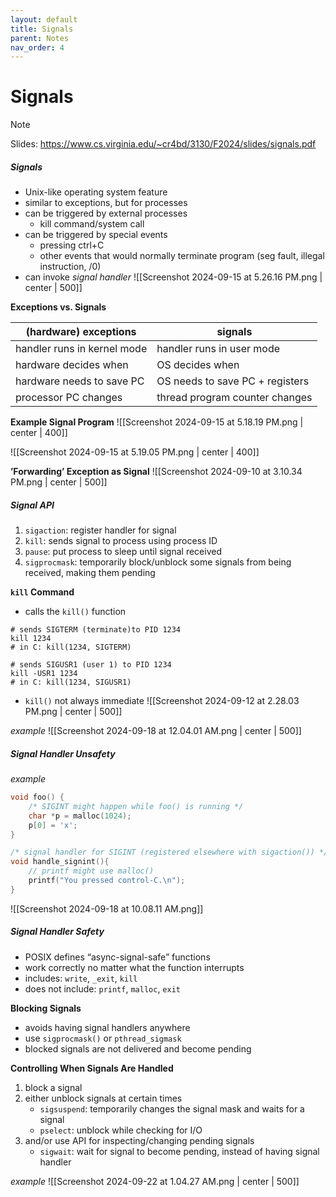 ```yaml
---
layout: default
title: Signals
parent: Notes
nav_order: 4
---
```

# Signals
> [!note]
> Slides: https://www.cs.virginia.edu/~cr4bd/3130/F2024/slides/signals.pdf
##### Signals
- Unix-like operating system feature
- similar to exceptions, but for processes
- can be triggered by external processes
	- kill command/system call
- can be triggered by special events
	- pressing ctrl+C
	- other events that would normally terminate program (seg fault, illegal instruction, /0)
- can invoke *signal handler*
![[Screenshot 2024-09-15 at 5.26.16 PM.png | center | 500]]

**Exceptions vs. Signals**

| (hardware) exceptions       | signals                         |
| --------------------------- | ------------------------------- |
| handler runs in kernel mode | handler runs in user mode       |
| hardware decides when       | OS decides when                 |
| hardware needs to save PC   | OS needs to save PC + registers |
| processor PC changes        | thread program counter changes  |
**Example Signal Program**
![[Screenshot 2024-09-15 at 5.18.19 PM.png | center | 400]]

![[Screenshot 2024-09-15 at 5.19.05 PM.png | center | 400]]

**’Forwarding’ Exception as Signal**
![[Screenshot 2024-09-10 at 3.10.34 PM.png | center | 500]]
##### Signal API
1. `sigaction`: register handler for signal
2. `kill`: sends signal to process using process ID
3. `pause`: put process to sleep until signal received
4. `sigprocmask`: temporarily block/unblock some signals from being received, making them pending

**`kill` Command**
- calls the `kill()` function
```shell
# sends SIGTERM (terminate)to PID 1234
kill 1234
# in C: kill(1234, SIGTERM)

# sends SIGUSR1 (user 1) to PID 1234
kill -USR1 1234
# in C: kill(1234, SIGUSR1)
```

- `kill()` not always immediate
![[Screenshot 2024-09-12 at 2.28.03 PM.png | center | 500]]

*example*
![[Screenshot 2024-09-18 at 12.04.01 AM.png | center | 500]]
##### Signal Handler Unsafety
*example*
```C
void foo() {
	/* SIGINT might happen while foo() is running */
	char *p = malloc(1024);
	p[0] = 'x';
}

/* signal handler for SIGINT (registered elsewhere with sigaction()) */
void handle_signint(){
	// printf might use malloc()
	printf("You pressed control-C.\n");
}
```
![[Screenshot 2024-09-18 at 10.08.11 AM.png]]
##### Signal Handler Safety
- POSIX defines “async-signal-safe” functions
- work correctly no matter what the function interrupts
- includes: `write`, `_exit`, `kill`
- does not include: `printf`, `malloc`, `exit`

**Blocking Signals**
- avoids having signal handlers anywhere
- use `sigprocmask()` or `pthread_sigmask`
- blocked signals are not delivered and become pending

**Controlling When Signals Are Handled**
1. block a signal
2. either unblock signals at certain times
	- `sigsuspend`: temporarily changes the signal mask and waits for a signal
	- `pselect`: unblock while checking for I/O
1. and/or use API for inspecting/changing pending signals
	- `sigwait`: wait for signal to become pending, instead of having signal handler

*example*
![[Screenshot 2024-09-22 at 1.04.27 AM.png | center | 500]]